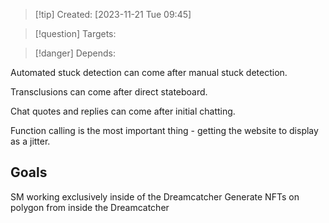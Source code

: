 
>[!tip] Created: [2023-11-21 Tue 09:45]

>[!question] Targets: 

>[!danger] Depends: 

Automated stuck detection can come after manual stuck detection.

Transclusions can come after direct stateboard.

Chat quotes and replies can come after initial chatting.

Function calling is the most important thing - getting the website to display as a jitter.

## Goals
SM working exclusively inside of the Dreamcatcher
Generate NFTs on polygon from inside the Dreamcatcher
